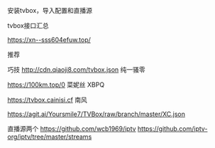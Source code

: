 安装tvbox，导入配置和直播源

tvbox接口汇总

https://xn--sss604efuw.top/

推荐

巧技
http://cdn.qiaoji8.com/tvbox.json
纯一骚零

https://100km.top/0
菜妮丝 XBPQ

https://tvbox.cainisi.cf
南风

https://agit.ai/Yoursmile7/TVBox/raw/branch/master/XC.json

直播源两个
https://github.com/wcb1969/iptv
https://github.com/iptv-org/iptv/tree/master/streams




